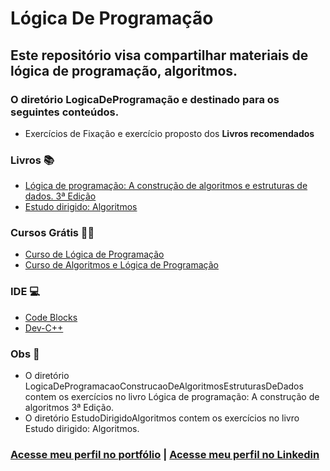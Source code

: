 # Lógica De Programação
## Este repositório visa compartilhar materiais de lógica de programação, algoritmos.
 
### O diretório LogicaDeProgramação e destinado para os seguintes conteúdos.
* Exercícios de Fixação e exercício proposto dos **Livros recomendados**

### Livros 📚
* [Lógica de programação: A construção de algoritmos e estruturas de dados. 3ª Edição
](https://www.amazon.com.br/L%C3%B3gica-programa%C3%A7%C3%A3o-constru%C3%A7%C3%A3o-algoritmos-estruturas/dp/8576050242/ref=asc_df_8576050242/?tag=googleshopp00-20&linkCode=df0&hvadid=379816198799&hvpos=&hvnetw=g&hvrand=18341974620706684893&hvpone=&hvptwo=&hvqmt=&hvdev=c&hvdvcmdl=&hvlocint=&hvlocphy=9100960&hvtargid=pla-811917896295&psc=1)
* [Estudo dirigido: Algoritmos
](https://www.amazon.com.br/Dirigido-Algoritmos-Augusto-Figueiredo-Oliveira/dp/857194413X/ref=sr_1_1?__mk_pt_BR=%C3%85M%C3%85%C5%BD%C3%95%C3%91&crid=3A70219JTNB0U&dib=eyJ2IjoiMSJ9.yDwtAoaEx_33Y-0sIKIB2_H9M4wxTIaiVwvtVObe_mmmUOcUiNTas_SycUfGEMI9HtrWh6gRkRSexkquphKrPNpWAYTwx9sNFhGAxHLMWhvT52ph0enOj7taryNBJZAJM9LRTdjQerN_YAYR7PZ2uSNBWzYVsHn6upl610HJ5pP-aJyJnkoYJNT8_XPmGSwWws7Jw8AxoLO6g5-0RgYhuQ.XPkkb791UtlFFusdCuo32BcXB5RDGIO4a6czaeMIOf8&dib_tag=se&keywords=algoritmos+estudo+dirigido&qid=1728950376&s=books&sprefix=algoritmos+estudo+dirigido%2Cstripbooks%2C187&sr=1-1&ufe=app_do%3Aamzn1.fos.6121c6c4-c969-43ae-92f7-cc248fc6181d)

### Cursos Grátis 👨‍🏫
* [Curso de Lógica de Programação](https://www.youtube.com/playlist?list=PLHz_AreHm4dmSj0MHol_aoNYCSGFqvfXV)
* [Curso de Algoritmos e Lógica de Programação](https://youtube.com/playlist?list=PLqJK4Oyr5WSglLpxRZM5cAnmMdgsio-Zy&si=GloyyK1B2PEwotKY)

###  IDE 💻
* [Code Blocks](https://www.codeblocks.org/downloads/)
* [Dev-C++](https://www.bloodshed.net/)

###  Obs 🚩
* O diretório LogicaDeProgramacaoConstrucaoDeAlgoritmosEstruturasDeDados contem os exercícios no livro Lógica de programação: A construção de algoritmos 3ª Edição.
* O diretório EstudoDirigidoAlgoritmos contem os exercícios no livro Estudo dirigido: Algoritmos.

### [Acesse meu perfil no portfólio](https://devpetrik.com.br/)  | [Acesse meu perfil no Linkedin](https://www.linkedin.com/in/wallace-petrik-45b9471b4/)

